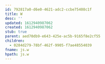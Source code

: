 ```yaml
---
id: 792817a0-d6e0-4621-adc2-ccbe75408c1f
title: W
desc: ''
updated: 1612940987062
created: 1612940987062
stub: true
parent: aed70db9-e643-425e-ac5b-9165f8e2cf55
children:
  - 0284d279-78bf-462f-9905-f7ae48554039
fname: js.w
hpath: js.w
---
```



